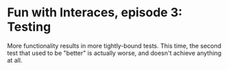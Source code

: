 # Fun with Interaces, episode 3: Testing

More functionality results in more tightly-bound tests. This time, the second test that used to be "better" is actually worse, and doesn't achieve anything at all.

